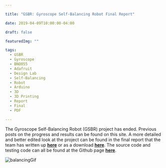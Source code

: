 ```yaml
---

title: "GSBR: Gyroscope Self-Balancing Robot Final Report"

date: 2019-04-09T10:00:00-04:00

draft: false

featuredImg: ""

tags:
  - GSBR
  - Gyroscope
  - BNO055
  - Adafruit
  - Design Lab
  - Self-Balancing
  - Robot
  - Arduino
  - 3D
  - 3D Printing
  - Report
  - Final
  - PDF

---
```


The Gyroscope Self-Balancing Robot (GSBR) project has ended. Previous posts on the progress and results can be found on this site. A more detailed and better edited look at the project can be found in the final report that the team has written up [**here**](/media/GSBR/ZeinHajjAli-GSBR-FinalReport.pdf) or as a download [**here**](https://github.com/ZeinHajjAli/ZeinHajjAli.github.io/raw/master/media/GSBR/ZeinHajjAli-GSBR-FinalReport.pdf).  The source code and testing code can all be found at the Github page [**here**](https://github.com/ZeinHajjAli/4805-selfBalancingRobot). 

![balancingGif](/media/GSBR3/GSBR.gif)